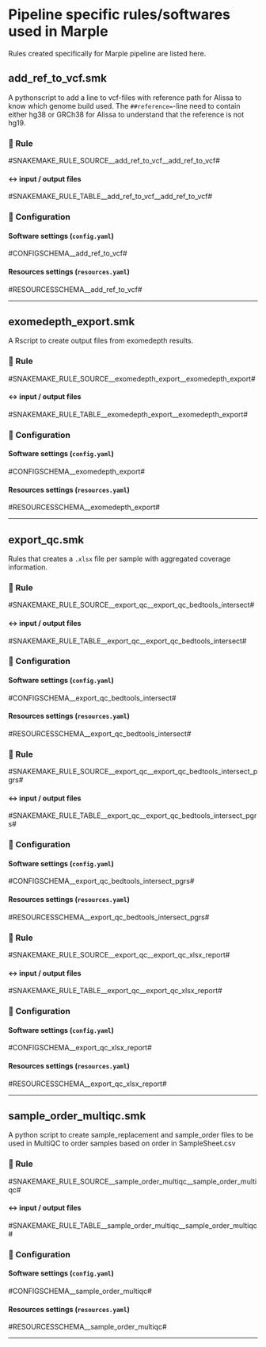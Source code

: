 # Pipeline specific rules/softwares used in Marple
Rules created specifically for Marple pipeline are listed here.

## add_ref_to_vcf.smk
A pythonscript to add a line to vcf-files with reference path for Alissa to know which genome build used. The `##reference=`-line need to contain either hg38 or GRCh38 for Alissa to understand that the reference is not hg19.

### :snake: Rule

#SNAKEMAKE_RULE_SOURCE__add_ref_to_vcf__add_ref_to_vcf#

#### :left_right_arrow: input / output files

#SNAKEMAKE_RULE_TABLE__add_ref_to_vcf__add_ref_to_vcf#

### :wrench: Configuration

#### Software settings (`config.yaml`)

#CONFIGSCHEMA__add_ref_to_vcf#

#### Resources settings (`resources.yaml`)

#RESOURCESSCHEMA__add_ref_to_vcf#

---

## exomedepth_export.smk
A Rscript to create output files from exomedepth results. 

### :snake: Rule

#SNAKEMAKE_RULE_SOURCE__exomedepth_export__exomedepth_export#

#### :left_right_arrow: input / output files

#SNAKEMAKE_RULE_TABLE__exomedepth_export__exomedepth_export#

### :wrench: Configuration

#### Software settings (`config.yaml`)

#CONFIGSCHEMA__exomedepth_export#

#### Resources settings (`resources.yaml`)

#RESOURCESSCHEMA__exomedepth_export#

---

## export_qc.smk
Rules that creates a `.xlsx` file per sample with aggregated coverage information.

### :snake: Rule

#SNAKEMAKE_RULE_SOURCE__export_qc__export_qc_bedtools_intersect#

#### :left_right_arrow: input / output files

#SNAKEMAKE_RULE_TABLE__export_qc__export_qc_bedtools_intersect#

### :wrench: Configuration

#### Software settings (`config.yaml`)

#CONFIGSCHEMA__export_qc_bedtools_intersect#

#### Resources settings (`resources.yaml`)

#RESOURCESSCHEMA__export_qc_bedtools_intersect#

### :snake: Rule

#SNAKEMAKE_RULE_SOURCE__export_qc__export_qc_bedtools_intersect_pgrs#

#### :left_right_arrow: input / output files

#SNAKEMAKE_RULE_TABLE__export_qc__export_qc_bedtools_intersect_pgrs#

### :wrench: Configuration

#### Software settings (`config.yaml`)

#CONFIGSCHEMA__export_qc_bedtools_intersect_pgrs#

#### Resources settings (`resources.yaml`)

#RESOURCESSCHEMA__export_qc_bedtools_intersect_pgrs#

### :snake: Rule

#SNAKEMAKE_RULE_SOURCE__export_qc__export_qc_xlsx_report#

#### :left_right_arrow: input / output files

#SNAKEMAKE_RULE_TABLE__export_qc__export_qc_xlsx_report#

### :wrench: Configuration

#### Software settings (`config.yaml`)

#CONFIGSCHEMA__export_qc_xlsx_report#

#### Resources settings (`resources.yaml`)

#RESOURCESSCHEMA__export_qc_xlsx_report#

---

## sample_order_multiqc.smk
A python script to create sample_replacement and sample_order files to be used in MultiQC to order samples based on order in SampleSheet.csv 

### :snake: Rule

#SNAKEMAKE_RULE_SOURCE__sample_order_multiqc__sample_order_multiqc#

#### :left_right_arrow: input / output files

#SNAKEMAKE_RULE_TABLE__sample_order_multiqc__sample_order_multiqc#

### :wrench: Configuration

#### Software settings (`config.yaml`)

#CONFIGSCHEMA__sample_order_multiqc#

#### Resources settings (`resources.yaml`)

#RESOURCESSCHEMA__sample_order_multiqc#

---
